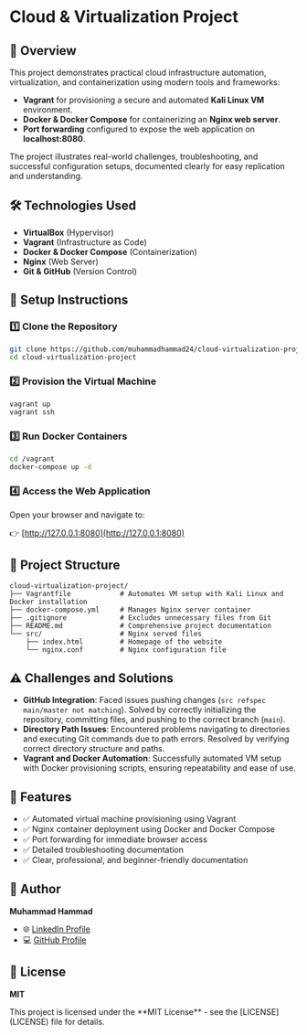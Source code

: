 # Cloud & Virtualization Project

## 📌 Overview

This project demonstrates practical cloud infrastructure automation, virtualization, and containerization using modern tools and frameworks:

- **Vagrant** for provisioning a secure and automated **Kali Linux VM** environment.
- **Docker & Docker Compose** for containerizing an **Nginx web server**.
- **Port forwarding** configured to expose the web application on **localhost:8080**.

The project illustrates real-world challenges, troubleshooting, and successful configuration setups, documented clearly for easy replication and understanding.

## 🛠️ Technologies Used

- **VirtualBox** (Hypervisor)
- **Vagrant** (Infrastructure as Code)
- **Docker & Docker Compose** (Containerization)
- **Nginx** (Web Server)
- **Git & GitHub** (Version Control)

## 🔧 Setup Instructions

### 1️⃣ Clone the Repository

```bash
git clone https://github.com/muhammadhammad24/cloud-virtualization-project.git
cd cloud-virtualization-project
```

### 2️⃣ Provision the Virtual Machine

```bash
vagrant up
vagrant ssh
```

### 3️⃣ Run Docker Containers

```bash
cd /vagrant
docker-compose up -d
```

### 4️⃣ Access the Web Application

Open your browser and navigate to:

👉 [http://127.0.0.1:8080](http://127.0.0.1:8080)

## 📂 Project Structure

```
cloud-virtualization-project/
├── Vagrantfile            # Automates VM setup with Kali Linux and Docker installation
├── docker-compose.yml     # Manages Nginx server container
├── .gitignore             # Excludes unnecessary files from Git
├── README.md              # Comprehensive project documentation
└── src/                   # Nginx served files
    ├── index.html         # Homepage of the website
    └── nginx.conf         # Nginx configuration file
```

## ⚠️ Challenges and Solutions

- **GitHub Integration**: Faced issues pushing changes (`src refspec main/master not matching`). Solved by correctly initializing the repository, committing files, and pushing to the correct branch (`main`).
- **Directory Path Issues**: Encountered problems navigating to directories and executing Git commands due to path errors. Resolved by verifying correct directory structure and paths.
- **Vagrant and Docker Automation**: Successfully automated VM setup with Docker provisioning scripts, ensuring repeatability and ease of use.

## 🎯 Features

- ✅ Automated virtual machine provisioning using Vagrant
- ✅ Nginx container deployment using Docker and Docker Compose
- ✅ Port forwarding for immediate browser access
- ✅ Detailed troubleshooting documentation
- ✅ Clear, professional, and beginner-friendly documentation

## 📌 Author

**Muhammad Hammad**

- 🌐 [LinkedIn Profile](https://linkedin.com/in/mhammad24)
- 💻 [GitHub Profile](https://github.com/Muhammadhammad24)

## 📌 License

**MIT**

This project is licensed under the \*\*MIT License\*\* - see the [LICENSE]\(LICENSE) file for details.
